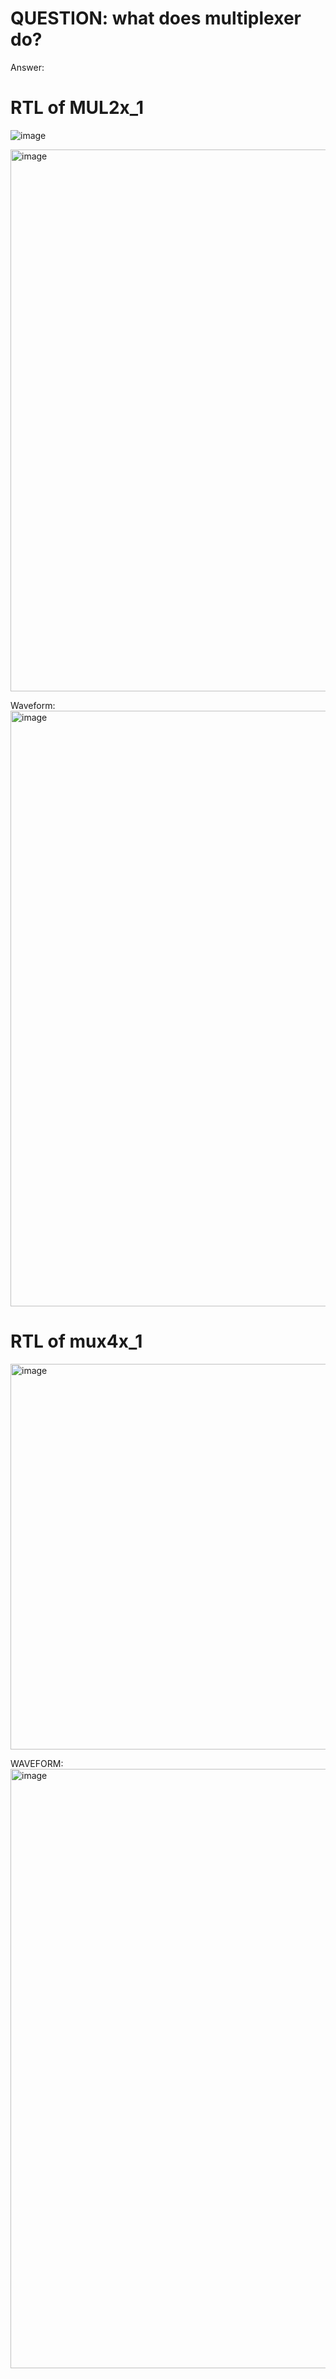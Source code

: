 # QUESTION: what does multiplexer do?
Answer: 
# RTL of MUL2x_1
![image](https://github.com/user-attachments/assets/acddd40e-b9d5-47c3-b1d6-cec04e38c731)

<img width="867" alt="image" src="https://github.com/user-attachments/assets/fd08d48b-828e-4c4c-89d1-987487541b60">

Waveform:
<img width="953" alt="image" src="https://github.com/user-attachments/assets/7f62df8d-9bc1-47c1-9b5a-8de0c594608c">

# RTL of mux4x_1
<img width="617" alt="image" src="https://github.com/user-attachments/assets/5482f458-879b-4ce1-85b4-4f5a608c41ee">

WAVEFORM:
<img width="959" alt="image" src="https://github.com/user-attachments/assets/1f4f7a00-cea9-4c68-b631-a7f939eb5eee">
